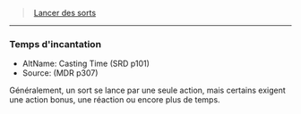 ﻿---
!GenericItem
Name: Temps d'incantation
Id: spellcasting_hd.md#temps-dincantation
ParentLink: spellcasting_hd.md#lancer-des-sorts
ParentName: Lancer des sorts
NameLevel: 3
AltName: Casting Time (SRD p101)
Source: (MDR p307)
Attributes: {}
---
> [Lancer des sorts](hd_spellcasting.md)

---

### Temps d'incantation

- AltName: Casting Time (SRD p101)
- Source: (MDR p307)

Généralement, un sort se lance par une seule action, mais certains exigent une action bonus, une réaction ou encore plus de temps.


